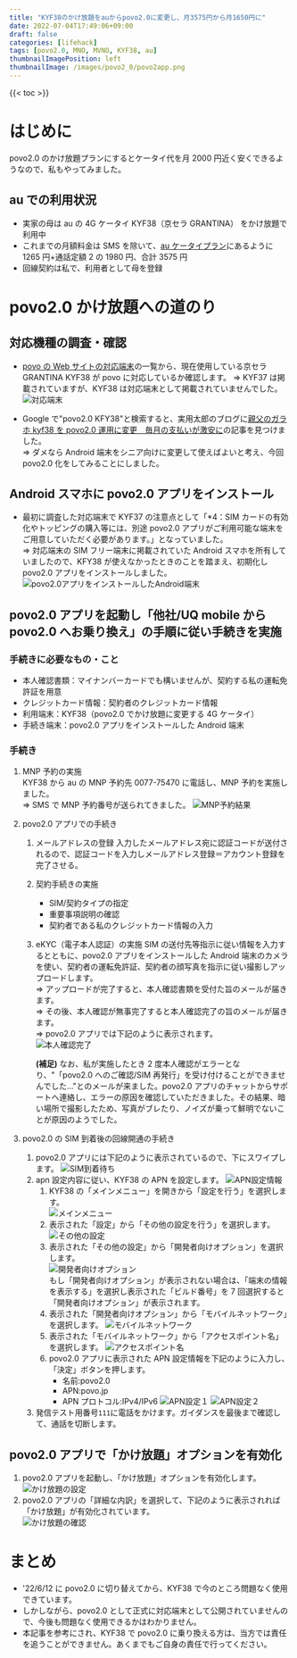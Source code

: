 ```yaml
---
title: "KYF38のかけ放題をauからpovo2.0に変更し、月3575円から月1650円に"
date: 2022-07-04T17:49:06+09:00
draft: false
categories: [lifehack]
tags: [povo2.0, MNO, MVNO, KYF38, au]
thumbnailImagePosition: left
thumbnailImage: /images/povo2_0/povo2app.png
---
```


{{< toc >}}

# はじめに

povo2.0 のかけ放題プランにするとケータイ代を月 2000 円近く安くできるようなので、私もやってみました。

## au での利用状況

- 実家の母は au の 4G ケータイ KYF38（京セラ GRANTINA） をかけ放題で利用中
- これまでの月額料金は SMS を除いて、[au ケータイプラン](https://www.au.com/mobile/charge/4glte-featurephone/plan/k-tai/)にあるように 1265 円+通話定額 2 の 1980 円、合計 3575 円
- 回線契約は私で、利用者として母を登録

# povo2.0 かけ放題への道のり

## 対応機種の調査・確認

- [povo の Web サイトの対応端末](https://povo.jp/product/)の一覧から、現在使用している京セラ GRANTINA KYF38 が povo に対応しているか確認します。
  ⇒ KYF37 は掲載されていますが、KYF38 は対応端末として掲載されていませんでした。  
   ![対応端末](/images/povo2_0/supported_devices.png)

- Google で"povo2.0 KFY38"と検索すると、実用太郎のブログに[親父のガラホ kyf38 を povo2.0 運用に変更　毎月の支払いが激安に](https://cryhug949.blogspot.com/2021/10/kyf38povo20.html)の記事を見つけました。  
  ⇒ ダメなら Android 端末をシニア向けに変更して使えばよいと考え、今回 povo2.0 化をしてみることにしました。

## Android スマホに povo2.0 アプリをインストール

- 最初に調査した対応端末で KYF37 の注意点として「\*4：SIM カードの有効化やトッピングの購入等には、別途 povo2.0 アプリがご利用可能な端末をご用意していただく必要があります。」となっていました。  
  ⇒ 対応端末の SIM フリー端末に掲載されていた Android スマホを所有していましたので、KFY38 が使えなかったときのことを踏まえ、初期化し povo2.0 アプリをインストールしました。  
  ![povo2.0アプリをインストールしたAndroid端末](/images/povo2_0/povo2app_android.png)

## povo2.0 アプリを起動し「他社/UQ mobile から povo2.0 へお乗り換え」の手順に従い手続きを実施

### 手続きに必要なもの・こと

- 本人確認書類：マイナンバーカードでも構いませんが、契約する私の運転免許証を用意
- クレジットカード情報：契約者のクレジットカード情報
- 利用端末：KYF38（povo2.0 でかけ放題に変更する 4G ケータイ）
- 手続き端末：povo2.0 アプリをインストールした Android 端末

### 手続き

1. MNP 予約の実施  
   KYF38 から au の MNP 予約先 0077-75470 に電話し、MNP 予約を実施しました。  
   ⇒ SMS で MNP 予約番号が送られてきました。
   ![MNP予約結果](/images/povo2_0/mnp_reserved.png)

1. povo2.0 アプリでの手続き

   1. メールアドレスの登録
      入力したメールアドレス宛に認証コードが送付されるので、認証コードを入力しメールアドレス登録＝アカウント登録を完了させる。
   1. 契約手続きの実施
      - SIM/契約タイプの指定
      - 重要事項説明の確認
      - 契約者である私のクレジットカード情報の入力
   1. eKYC（電子本人認証）の実施
      SIM の送付先等指示に従い情報を入力するとともに、povo2.0 アプリをインストールした Android 端末のカメラを使い、契約者の運転免許証、契約者の顔写真を指示に従い撮影しアップロードします。  
      ⇒ アップロードが完了すると、本人確認書類を受付た旨のメールが届きます。  
      ⇒ その後、本人確認が無事完了すると本人確認完了の旨のメールが届きます。  
      ⇒ povo2.0 アプリでは下記のように表示されます。  
      ![本人確認完了](/images/povo2_0/povo2proc1.png)

      **(補足)** なお、私が実施したとき 2 度本人確認がエラーとなり、"「povo2.0 へのご確認/SIM 再発行」を受け付けることができませんでした…"とのメールが来ました。povo2.0 アプリのチャットからサポートへ連絡し、エラーの原因を確認していただきました。その結果、暗い場所で撮影したため、写真がブレたり、ノイズが乗って鮮明でないことが原因のようでした。

1. povo2.0 の SIM 到着後の回線開通の手続き

   1. povo2.0 アプリには下記のように表示されているので、下にスワイプします。
      ![SIM到着待ち](/images/povo2_0/povo2proc2.png)
   1. apn 設定内容に従い、KYF38 の APN を設定します。
      ![APN設定情報](/images/povo2_0/settings_info.png)
      1. KYF38 の「メインメニュー」を開きから「設定を行う」を選択します。  
         ![メインメニュー](/images/povo2_0/setting2.png)
      1. 表示された「設定」から「その他の設定を行う」を選択します。
         ![その他の設定](/images/povo2_0/setting3.png)
      1. 表示された「その他の設定」から「開発者向けオプション」を選択します。  
         ![開発者向けオプション](/images/povo2_0/setting4.png)  
         もし「開発者向けオプション」が表示されない場合は、「端末の情報を表示する」を選択し表示された「ビルド番号」を 7 回選択すると「開発者向けオプション」が表示されます。
      1. 表示された「開発者向けオプション」から「モバイルネットワーク」を選択します。
         ![モバイルネットワーク](/images/povo2_0/setting5.png)
      1. 表示された「モバイルネットワーク」から「アクセスポイント名」を選択します。
         ![アクセスポイント名](/images/povo2_0/setting6.png)
      1. povo2.0 アプリに表示された APN 設定情報を下記のように入力し、「決定」ボタンを押します。
         - 名前:povo2.0
         - APN:povo.jp
         - APN プロトコル:IPv4/IPv6
           ![APN設定１](/images/povo2_0/setting8.png) ![APN設定２](/images/povo2_0/setting9.png)
   1. 発信テスト用番号`111`に電話をかけます。ガイダンスを最後まで確認して、通話を切断します。

## povo2.0 アプリで「かけ放題」オプションを有効化

1. povo2.0 アプリを起動し、「かけ放題」オプションを有効化します。
   ![かけ放題の設定](/images/povo2_0/activate.png)
1. povo2.0 アプリの「詳細な内訳」を選択して、下記のように表示されれば「かけ放題」が有効化されています。  
   ![かけ放題の確認](/images/povo2_0/povo2app_now.png)

# まとめ

- '22/6/12 に povo2.0 に切り替えてから、KYF38 で今のところ問題なく使用できています。
- しかしながら、povo2.0 として正式に対応端末として公開されていませんので、今後も問題なく使用できるかはわかりません。
- 本記事を参考にされ、KYF38 で povo2.0 に乗り換える方は、当方では責任を追うことができません。あくまでもご自身の責任で行ってください。

